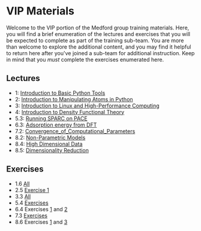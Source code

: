 # VIP Materials

Welcome to the VIP portion of the Medford group training materials. Here, you will find a brief enumeration of the lectures and exercises that you will be expected to complete as part of the training sub-team. You are more than welcome to explore the additional content, and you may find it helpful to return here after you've joined a sub-team for additional instruction. Keep in mind that you *must* complete the exercises enumerated here. 

## Lectures
- 1: [Introduction to Basic Python Tools](basic-python)
- 2: [Introduction to Manipulating Atoms in Python](manipulating-atoms)
- 3: [Introduction to Linux and High-Performance Computing](linux-hpc)
- 4: [Introduction to Density Functional Theory](intro-dft)
- 5.3: [Running SPARC on PACE](run-sparc)
- 6.3: [Adsorption energy from DFT](ads-sparc)
- 7.2: [Convergence_of_Computational_Parameters](conv-test)
- 8.2: [Non-Parametric Models](non-para-models)
- 8.4: [High Dimensional Data](high-dim-data)
- 8.5: [Dimensionality Reduction](dim-red)

## Exercises
- 1.6 [All](python-ex)
- 2.5 [Exercise 1](ase-calcs-ex)
- 3.3 [All](linux-ex)
- 5.4 [Exercises](dft-basics-ex)
- 6.4 Exercises [1](dft-1-ex) and [2](dft-2-ex)
- 7.3 [Exercises](conv-test-ex)
- 8.6 Exercises [1](ml-ex-1) and [3](ml-ex-3)
